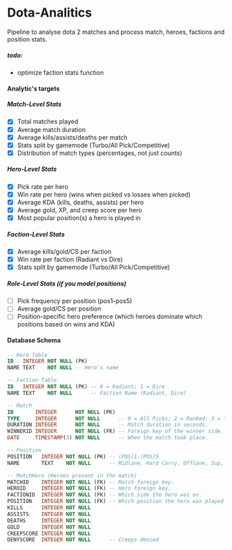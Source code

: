 # Dota-Analitics

Pipeline to analyse dota 2 matches and process match, heroes, factions and position stats.

##### todo:
- optimize faction stats function

#### Analytic's targets

##### Match-Level Stats
- [x] Total matches played
- [x] Average match duration
- [x] Average kills/assists/deaths per match
- [x] Stats split by gamemode (Turbo/All Pick/Competitive)
- [x] Distribution of match types (percentages, not just counts)

##### Hero-Level Stats
- [x] Pick rate per hero
- [x] Win rate per hero (wins when picked vs losses when picked)
- [x] Average KDA (kills, deaths, assists) per hero
- [x] Average gold, XP, and creep score per hero
- [x] Most popular position(s) a hero is played in

##### Faction-Level Stats
- [x] Average kills/gold/CS per faction
- [x] Win rate per faction (Radiant vs Dire)
- [x] Stats split by gamemode (Turbo/All Pick/Competitive)

##### Role-Level Stats (if you model positions)
- [ ] Pick frequency per position (pos1–pos5)
- [ ] Average gold/CS per position
- [ ] Position-specific hero preference (which heroes dominate which positions based on wins and KDA)

#### Database Schema
```SQL
-- Hero Table
ID   INTEGER NOT NULL (PK)
NAME TEXT    NOT NULL -- Hero's name

-- Faction Table
ID   INTEGER NOT NULL (PK) -- 0 = Radiant; 1 = Dire
NAME TEXT    NOT NULL      -- Faction Name (Radiant, Dire)

-- Match
ID       INTEGER      NOT NULL (PK)
TYPE     INTEGER      NOT NULL      -- 0 = All Picks; 2 = Ranked; 3 = Turbo
DURATION INTEGER      NOT NULL      -- Match duration in seconds.
WINNERID INTEGER      NOT NULL (FK) -- Foreign key of the winner side.
DATE     TIMESTAMP(3) NOT NULL      -- When the match took place.

-- Position
POSITION   INTEGER NOT NULL (PK) -- (POS)1-(POS)5
NAME       TEXT    NOT NULL      -- Midlane, Hard Carry, Offlane, Sup, Hard-Sup 

-- MatchHero (Heroes present in the match)
MATCHID    INTEGER NOT NULL (FK) -- Match foreign key.
HEROID     INTEGER NOT NULL (FK) -- Hero foreign key.
FACTIONID  INTEGER NOT NULL (FK) -- Which side the hero was on.
POSITION   INTEGER NOT NULL (FK) -- Which position the hero was played.
KILLS      INTEGER NOT NULL
ASSISTS    INTEGER NOT NULL
DEATHS     INTEGER NOT NULL
GOLD       INTEGER NOT NULL
CREEPSCORE INTEGER NOT NULL
DENYSCORE  INTEGER NOT NULL      -- Creeps denied
```

